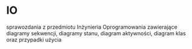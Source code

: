 # IO
sprawozdania z przedmiotu Inżynieria Oprogramowania zawierające diagramy sekwencji, diagramy stanu, diagram aktywności, diagram klas oraz przypadki użycia
